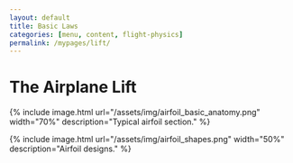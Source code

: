 ```yaml
---
layout: default
title: Basic Laws
categories: [menu, content, flight-physics]
permalink: /mypages/lift/
---
```


# The Airplane Lift

{% include image.html
  url="/assets/img/airfoil_basic_anatomy.png"
  width="70%"
  description="Typical airfoil section."
  %}

  {% include image.html
    url="/assets/img/airfoil_shapes.png"
    width="50%"
    description="Airfoil designs."
    %}
